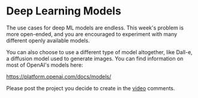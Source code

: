 # Deep Learning Models

The use cases for deep ML models are endless. This week's problem is more open-ended, and you are encouraged to experiment with many different openly available models.

You can also choose to use a different type of model altogether, like Dall-e, a diffusion model used to generate images. You can find information on most of OpenAI's models here:

https://platform.openai.com/docs/models/

Please post the project you decide to create in the [video](https://youtu.be/szNnPh1sruY) comments.